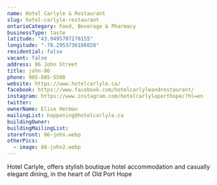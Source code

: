 ```yaml
---
name: Hotel Carlyle & Restaurant
slug: hotel-carlyle-restaurant
ontarioCategory: Food, Beverage & Pharmacy
businessType: taste
latitude: "43.9495707178155"
longitude: "-78.2953736186028"
residential: false
vacant: false
address: 86 John Street
title: john-86
phone: 905-885-5500
website: https://www.hotelcarlyle.ca/
facebook: https://www.facebook.com/hotelcarlyleandrestaurant/
instagram: https://www.instagram.com/hotelcarlyleporthope/?hl=en
twitter:
ownerName: Elise Herman
mailingList: happening@hotelcarlyle.ca
buildingOwner:
buildingMailingList:
storefront: 86-john.webp
otherPics:
  - image: 86-john2.webp
---
```


Hotel Carlyle, offers stylish boutique hotel accommodation and casually elegant dining, in the heart of Old Port Hope
